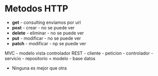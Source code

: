 # Metodos HTTP
- **get** - consulting enviamos por url
- **post** - crear - no se puede ver
- **delete** - eliminar - no se puede ver
- **put** - modificar - no se puede ver
- **patch** - modificar - np se puede ver


MVC - modelo vista controlador
REST - cliente - peticion - controlador - servicio - repositorio = modelo - base datos
- Ninguna es mejor que otra